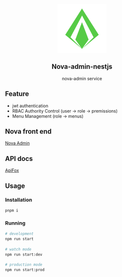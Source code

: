 <div align="center">
  <img src="./nova.icon.svg" width="160"/>
  <h2>Nova-admin-nestjs</h2>
</div>

<div align="center">nova-admin service</div>

## Feature

- jwt authentication
- RBAC Authority Control (user -> role -> premissions)
- Menu Management (role -> menus)

## Nova front end

[Nova Admin](https://github.com/chansee97/nova-admin)

## API docs

[ApiFox](https://nova-admin-nest.apifox.cn/)

## Usage

### Installation

```sh
pnpm i
```

### Running

```sh
# development
npm run start

# watch mode
npm run start:dev

# production mode
npm run start:prod
```
